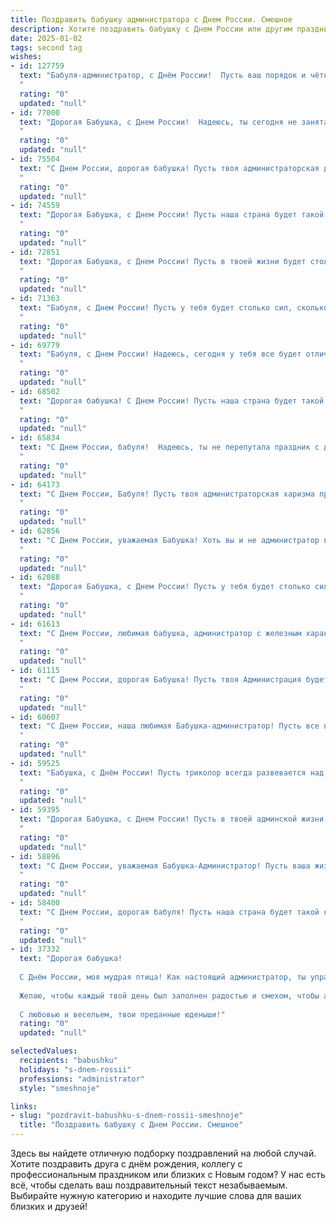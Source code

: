 ```yaml
---
title: Поздравить бабушку администратора с Днем России. Смешное
description: Хотите поздравить бабушку с Днем России или другим праздником? Наш ИИ создаст незабываемое поздравление, а вы обязательно выделитесь среди других.  
date: 2025-01-02
tags: second tag
wishes:
- id: 127759
  text: "Бабуля-администратор, с Днём России!  Пусть ваш порядок и чёткость в управлении страной (ну, хотя бы вашей семьёй)  будут примером для всех!  Желаю вам столько позитива, сколько у вас внуков (или правнуков!), и чтобы все они слушались, как по команде \"Внимание, сбор!\"  С праздником!
  "
  rating: "0"
  updated: "null"
- id: 77000
  text: "Дорогая Бабушка, с Днем России!  Надеюсь, ты сегодня не занята управлением страной, а наслаждаешься праздничным днем. 😉  Пусть твоя администраторская жилка не дает тебе скучать, а любовь к Родине - сиять ярче, чем кремлевские куранты!
  "
  rating: "0"
  updated: "null"
- id: 75504
  text: "С Днем России, дорогая бабушка! Пусть твоя администраторская душа сияет ярче, чем кремлевские куранты, а проблемы решаются так же легко, как построить дом из конструктора! 😜
  "
  rating: "0"
  updated: "null"
- id: 74559
  text: "Дорогая Бабушка, с Днем России! Пусть наша страна будет такой же крепкой и стабильной, как ты, несмотря на все «бунты» внуков! 😉 А мы будем стараться быть послушными и не поднимать тебе давление 😜.
  "
  rating: "0"
  updated: "null"
- id: 72851
  text: "Дорогая Бабушка, с Днем России! Пусть в твоей жизни будет столько же порядка, сколько в твоем идеальном администраторском кабинете! 😜
  "
  rating: "0"
  updated: "null"
- id: 71363
  text: "Бабуля, с Днем России! Пусть у тебя будет столько сил, сколько у нашего президента, а пенсия будет расти быстрее, чем курс доллара. 🎉
  "
  rating: "0"
  updated: "null"
- id: 69779
  text: "Бабуля, с Днем России! Надеюсь, сегодня у тебя все будет отлично, как рубль после праздничного салюта! 😉
  "
  rating: "0"
  updated: "null"
- id: 68502
  text: "Дорогая бабушка! С Днем России! Пусть наша страна будет такой же крепкой и стабильной, как ваш администраторский талант, и такой же уютной и гостеприимной, как ваш дом! 🤗🇷🇺
  "
  rating: "0"
  updated: "null"
- id: 65834
  text: "С Днем России, бабуля!  Надеюсь, ты не перепутала праздник с днем рождения Пушкина, ведь ты все-таки администратор, а не литератор! 😄
  "
  rating: "0"
  updated: "null"
- id: 64173
  text: "С Днем России, Бабуля! Пусть твоя администраторская харизма продолжает покорять всех вокруг, а россияне, подобно тебе, будут мудрыми, сильными и стойкими, как дубовый стол в вашей квартире! 😜
  "
  rating: "0"
  updated: "null"
- id: 62856
  text: "С Днем России, уважаемая Бабушка! Хоть вы и не администратор в прямом смысле слова, но держите в порядке всю нашу семью — это уже настоящий управленческий талант! 😜🎉
  "
  rating: "0"
  updated: "null"
- id: 62088
  text: "Дорогая Бабушка, с Днем России! Пусть у тебя будет столько сил, сколько у администратора после закрытия смены, и чтобы все вокруг тебя было таким же ярким, как праздничный салют! 😄🇷🇺
  "
  rating: "0"
  updated: "null"
- id: 61613
  text: "С Днем России, любимая бабушка, администратор с железным характером! Пусть твоя строгая, но справедливая рука всегда будет вершить порядок - не только в стране, но и в нашей семье! 😂
  "
  rating: "0"
  updated: "null"
- id: 61115
  text: "С Днем России, дорогая Бабушка! Пусть твоя Администрация будет полна порядка и дисциплины, а подчиненные - послушными и исполнительными (ну, почти как мы в детстве 😉).
  "
  rating: "0"
  updated: "null"
- id: 60607
  text: "С Днем России, наша любимая Бабушка-администратор! Пусть все ваши \"поставьте паспорта на стол\" звучат с такой же силой и уверенностью, как  \"Россия - вперёд!\"
  "
  rating: "0"
  updated: "null"
- id: 59525
  text: "Бабушка, с Днём России! Пусть триколор всегда развевается над твоей головой, а ты, как истинный администратор, управляешь своим домом с железной хваткой и без единого штрафа! 😉🎉
  "
  rating: "0"
  updated: "null"
- id: 59395
  text: "Дорогая Бабушка, с Днем России! Пусть в твоей админской жизни будет меньше \"синих экранов смерти\" и больше веселых праздников, как этот! 😄
  "
  rating: "0"
  updated: "null"
- id: 58896
  text: "С Днем России, уважаемая Бабушка-Администратор! Пусть ваша жизнь будет такой же стабильной и процветающей, как наша страна, а отпускные - такими же длинными, как очереди в поликлинике!
  "
  rating: "0"
  updated: "null"
- id: 58400
  text: "С Днем России, дорогая бабуля! Пусть наша страна будет такой же крепкой и стабильной, как твоя любовь к внукам, а твоя администраторская жилка поможет нам всем найти свое место в этой большой и красивой стране! 😂
  "
  rating: "0"
  updated: "null"
- id: 37332
  text: "Дорогая бабушка!
  
  С Днём России, моя мудрая птица! Как настоящий администратор, ты управляешь нашими жизнями с такой ловкостью, что даже файлы в компьютере позавидуют! Пусть твоя жизнь будет такой же яркой и разнообразной, как наш российский флаг: красный — от счастья, синий — от спокойствия, и белый — от всей той экологической чистоты, которую ты нам прививаешь!
  
  Желаю, чтобы каждый твой день был заполнен радостью и смехом, чтобы администратором твоего счастья был только хороший юмор, а не лишние заботы. Пусть рядом всегда будут верные помощники - твои внуки, готовые навести порядок в твоей жизни и создать уют!
  
  С любовью и весельем, твои преданные юденыши!"
  rating: "0"
  updated: "null"

selectedValues:
  recipients: "babushku"
  holidays: "s-dnem-rossii"
  professions: "administrator"
  style: "smeshnoje"

links:
- slug: "pozdravit-babushku-s-dnem-rossii-smeshnoje"
  title: "Поздравить бабушку с Днем России. Смешное"
---
```


Здесь вы найдете отличную подборку поздравлений на любой случай.
Хотите поздравить друга с днём рождения, коллегу с профессиональным праздником или близких с Новым годом? У нас есть всё, чтобы сделать ваш поздравительный текст незабываемым. Выбирайте нужную категорию и находите лучшие слова для ваших близких и друзей!
